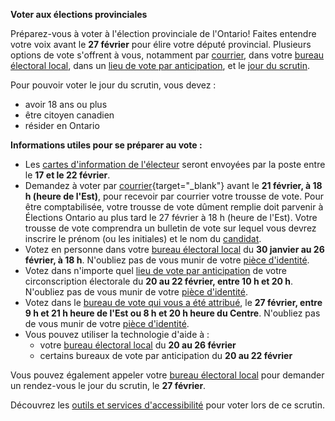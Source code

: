 ﻿**Voter aux élections provinciales**

Préparez-vous à voter à l'élection provinciale de l'Ontario! Faites entendre votre voix avant le **27 février** pour élire votre député provincial. Plusieurs options de vote s'offrent à vous, notamment par [courrier](https://elections.on.ca/fr/voting-in-ontario/voting-in-provincial-elections.html#accordionvotebymail), dans votre [bureau électoral local](https://voterinformationservice.elections.on.ca/fr/election/search?mode=postalCode), dans un [lieu de vote par anticipation](https://voterinformationservice.elections.on.ca/fr/election/search?mode=postalCode), et le [jour du scrutin](https://elections.on.ca/fr/voting-in-ontario/voting-in-provincial-elections.html#accordionelectionday).

Pour pouvoir voter le jour du scrutin, vous devez :

- avoir 18 ans ou plus
- être citoyen canadien
- résider en Ontario

**Informations utiles pour se préparer au vote :**

- Les [cartes d'information de l'électeur](https://www.elections.on.ca/fr/voting-in-ontario/voting-in-provincial-elections.html#accordiondinformationdelelecteur) seront envoyées par la poste entre le **17 et le 22 février**.
- Demandez à voter par [courrier](https://voteparlaposte.elections.on.ca/){target="_blank"} avant le **21 février, à 18 h (heure de l'Est)**, pour recevoir par courrier votre trousse de vote. Pour être comptabilisée, votre trousse de vote dûment remplie doit parvenir à Élections Ontario au plus tard le 27 février à 18 h (heure de l'Est). Votre trousse de vote comprendra un bulletin de vote sur lequel vous devrez inscrire le prénom (ou les initiales) et le nom du [candidat](https://voterinformationservice.elections.on.ca/fr/election/search?mode=postalCode).
- Votez en personne dans votre [bureau électoral local](https://voterinformationservice.elections.on.ca/fr/election/search?mode=postalCode) du **30 janvier au 26 février, à 18 h**. N'oubliez pas de vous munir de votre [pièce d'identité](https://www.elections.on.ca/fr/voting-in-ontario/id-to-vote-in-provincial-elections.html).
- Votez dans n'importe quel [lieu de vote par anticipation](https://voterinformationservice.elections.on.ca/fr/election/search?mode=postalCode) de votre circonscription électorale du **20 au 22 février, entre 10 h et 20 h**. N'oubliez pas de vous munir de votre [pièce d'identité](https://www.elections.on.ca/fr/voting-in-ontario/id-to-vote-in-provincial-elections.html).
- Votez dans le [bureau de vote qui vous a été attribué](https://voterinformationservice.elections.on.ca/fr/election/search?mode=postalCode), le **27 février, entre 9 h et 21 h heure de l'Est ou 8 h et 20 h heure du Centre**. N'oubliez pas de vous munir de votre [pièce d'identité](https://www.elections.on.ca/fr/voting-in-ontario/id-to-vote-in-provincial-elections.html).
- Vous pouvez utiliser la technologie d'aide à :
    - votre [bureau électoral local](https://voterinformationservice.elections.on.ca/fr/election/search?mode=postalCode) du **20 au 26 février**
    - certains bureaux de vote par anticipation du **20 au 22 février**

Vous pouvez également appeler votre [bureau électoral local](https://voterinformationservice.elections.on.ca/fr/election/search?mode=postalCode) pour demander un rendez-vous le jour du scrutin, le **27 février**.

Découvrez les [outils et services d'accessibilité](https://www.elections.on.ca/fr/voting-in-ontario/accessible-voting.html) pour voter lors de ce scrutin.
